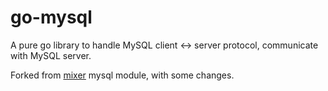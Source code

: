 # go-mysql

A pure go library to handle MySQL client <-> server protocol, communicate with MySQL server.

Forked from [mixer](https://github.com/siddontang/mixer) mysql module, with some changes.

